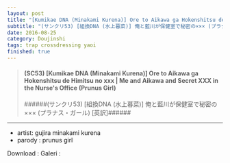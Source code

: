 ```yaml
---
layout: post
title: "[Kumikae DNA (Minakami Kurena)] Ore to Aikawa ga Hokenshitsu de Himitsu no xxx | Me and Aikawa and Secret XXX in the Nurse's Office (Prunus Girl) [ngocok] "
subtitle: "(サンクリ53) [組換DNA (水上暮菜)] 俺と藍川が保健室で秘密の××× (プラナス・ガール) [英訳]."
date: 2016-08-25
category: Doujinshi
tags: trap crossdressing yaoi
finished: true
---
```


> #### (SC53) [Kumikae DNA (Minakami Kurena)] Ore to Aikawa ga Hokenshitsu de Himitsu no xxx | Me and Aikawa and Secret XXX in the Nurse's Office (Prunus Girl) 
> ######(サンクリ53) [組換DNA (水上暮菜)] 俺と藍川が保健室で秘密の××× (プラナス・ガール) [英訳]######


----------

 - artist: gujira minakami kurena 
 - parody : prunus girl

Download : 
Galeri :



